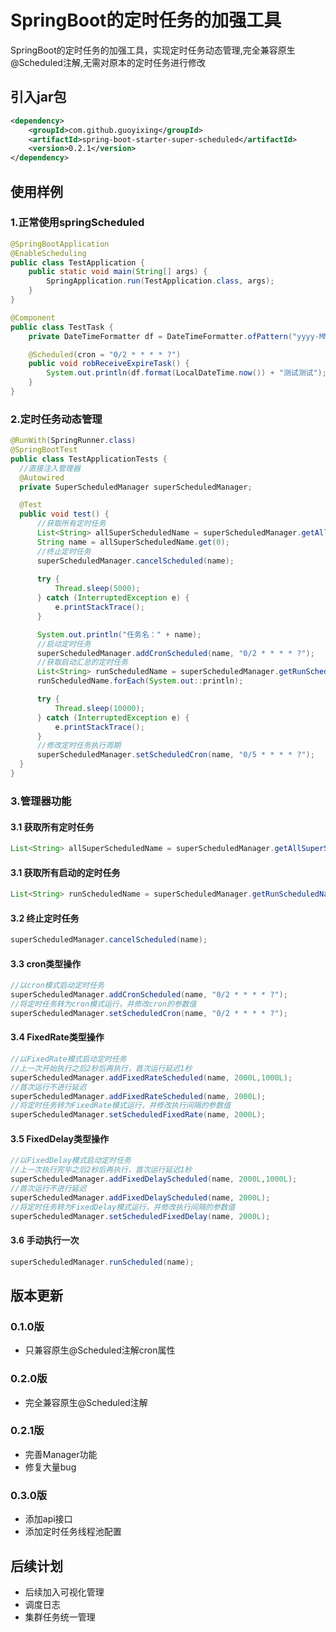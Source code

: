 # SpringBoot的定时任务的加强工具
SpringBoot的定时任务的加强工具，实现定时任务动态管理,完全兼容原生@Scheduled注解,无需对原本的定时任务进行修改

## 引入jar包
```xml
<dependency>
    <groupId>com.github.guoyixing</groupId>
    <artifactId>spring-boot-starter-super-scheduled</artifactId>
    <version>0.2.1</version>
</dependency>
```

## 使用样例
### 1.正常使用springScheduled
```java
@SpringBootApplication
@EnableScheduling
public class TestApplication {
    public static void main(String[] args) {
        SpringApplication.run(TestApplication.class, args);
    }
}
```
```java
@Component
public class TestTask {
    private DateTimeFormatter df = DateTimeFormatter.ofPattern("yyyy-MM-dd HH:mm:ss");

    @Scheduled(cron = "0/2 * * * * ?")
    public void robReceiveExpireTask() {
        System.out.println(df.format(LocalDateTime.now()) + "测试测试");
    }
}
```
### 2.定时任务动态管理
```java
@RunWith(SpringRunner.class)
@SpringBootTest
public class TestApplicationTests {
  //直接注入管理器
  @Autowired
  private SuperScheduledManager superScheduledManager;

  @Test
  public void test() {
      //获取所有定时任务
      List<String> allSuperScheduledName = superScheduledManager.getAllSuperScheduledName();
      String name = allSuperScheduledName.get(0);
      //终止定时任务
      superScheduledManager.cancelScheduled(name);
      
      try {
          Thread.sleep(5000);
      } catch (InterruptedException e) {
          e.printStackTrace();
      }

      System.out.println("任务名：" + name);
      //启动定时任务
      superScheduledManager.addCronScheduled(name, "0/2 * * * * ?");
      //获取启动汇总的定时任务
      List<String> runScheduledName = superScheduledManager.getRunScheduledName();
      runScheduledName.forEach(System.out::println);

      try {
          Thread.sleep(10000);
      } catch (InterruptedException e) {
          e.printStackTrace();
      }
      //修改定时任务执行周期
      superScheduledManager.setScheduledCron(name, "0/5 * * * * ?");
  }
}
```
### 3.管理器功能
#### 3.1 获取所有定时任务
```java
List<String> allSuperScheduledName = superScheduledManager.getAllSuperScheduledName();
```
#### 3.1 获取所有启动的定时任务
```java
List<String> runScheduledName = superScheduledManager.getRunScheduledName();
```
#### 3.2 终止定时任务
```java
superScheduledManager.cancelScheduled(name);
```
#### 3.3 cron类型操作
```java
//以cron模式启动定时任务
superScheduledManager.addCronScheduled(name, "0/2 * * * * ?");
//将定时任务转为cron模式运行，并修改cron的参数值
superScheduledManager.setScheduledCron(name, "0/2 * * * * ?");
```
#### 3.4 FixedRate类型操作
```java
//以FixedRate模式启动定时任务
//上一次开始执行之后2秒后再执行，首次运行延迟1秒
superScheduledManager.addFixedRateScheduled(name, 2000L,1000L);
//首次运行不进行延迟
superScheduledManager.addFixedRateScheduled(name, 2000L);
//将定时任务转为FixedRate模式运行，并修改执行间隔的参数值
superScheduledManager.setScheduledFixedRate(name, 2000L);
```
#### 3.5 FixedDelay类型操作
```java
//以FixedDelay模式启动定时任务
//上一次执行完毕之后2秒后再执行，首次运行延迟1秒
superScheduledManager.addFixedDelayScheduled(name, 2000L,1000L);
//首次运行不进行延迟
superScheduledManager.addFixedDelayScheduled(name, 2000L);
//将定时任务转为FixedDelay模式运行，并修改执行间隔的参数值
superScheduledManager.setScheduledFixedDelay(name, 2000L);
```
#### 3.6 手动执行一次
```java
superScheduledManager.runScheduled(name);
```


## 版本更新
### 0.1.0版
* 只兼容原生@Scheduled注解cron属性
### 0.2.0版
* 完全兼容原生@Scheduled注解
### 0.2.1版
* 完善Manager功能
* 修复大量bug
### 0.3.0版
* 添加api接口
* 添加定时任务线程池配置

## 后续计划
* 后续加入可视化管理
* 调度日志
* 集群任务统一管理

